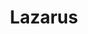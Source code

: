 ---
logohandle: lazarus-ide
sort: lazarus
title: Lazarus
twitter: https://x.com/LazarusDev
website: https://www.lazarus-ide.org/
wikipedia: http://en.wikipedia.org/wiki/Lazarus_(IDE)
---